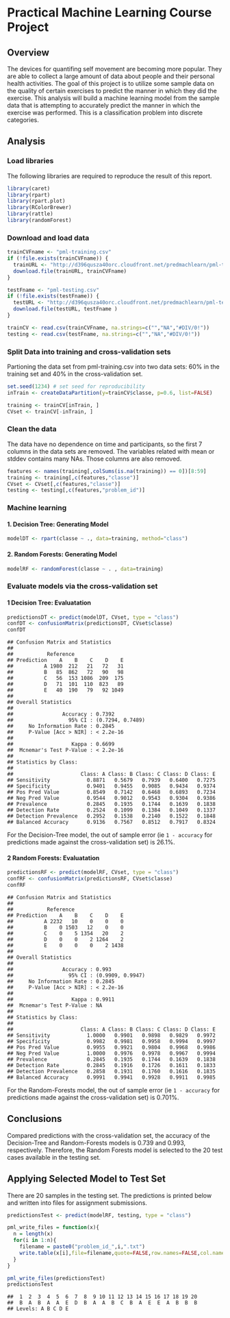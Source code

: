 # Practical Machine Learning Course Project


## Overview
The devices for quantifing self movement are becoming more popular. They are able to collect a large amount of data about people and their personal health activities. The goal of this project is to utilize some sample data on the quality of certain exercises to predict the manner in which they did the exercise. This analysis will build a machine learning model from the sample data that is attempting to accurately predict the manner in which the exercise was performed. This is a classification problem into discrete categories.

## Analysis

### Load libraries
The following libraries are required to reproduce the result of this report.

```r
library(caret)
library(rpart)
library(rpart.plot)
library(RColorBrewer)
library(rattle)
library(randomForest)
```

### Download and load data

```r
trainCVFname <- "pml-training.csv"
if (!file.exists(trainCVFname)) {
  trainURL <- "http://d396qusza40orc.cloudfront.net/predmachlearn/pml-training.csv"
  download.file(trainURL, trainCVFname)
}

testFname <- "pml-testing.csv"
if (!file.exists(testFname)) {
  testURL <- "http://d396qusza40orc.cloudfront.net/predmachlearn/pml-testing.csv"
  download.file(testURL, testFname )
}

trainCV <- read.csv(trainCVFname, na.strings=c("","NA","#DIV/0!"))
testing <- read.csv(testFname, na.strings=c("","NA","#DIV/0!"))
```

### Split Data into training and cross-validation sets
Partioning the data set from pml-training.csv into two data sets: 60% in the training set and 40% in the cross-validation set.

```r
set.seed(1234) # set seed for reproducibility
inTrain <- createDataPartition(y=trainCV$classe, p=0.6, list=FALSE)

training <- trainCV[inTrain, ]
CVset <- trainCV[-inTrain, ]
```

### Clean the data
The data have no dependence on time and participants, so the first 7 columns in the data sets are removed. The variables related with mean or stddev contains many NAs. Those columns are also removed.

```r
features <- names(training[,colSums(is.na(training)) == 0])[8:59]
training <- training[,c(features,"classe")]
CVset <- CVset[,c(features,"classe")]
testing <- testing[,c(features,"problem_id")]
```


### Machine learning
#### 1. Decision Tree: Generating Model


```r
modelDT <- rpart(classe ~ ., data=training, method="class")
```

#### 2. Random Forests: Generating Model


```r
modelRF <- randomForest(classe ~ . , data=training)
```

### Evaluate models via the cross-validation set
#### 1 Decision Tree: Evaluatation


```r
predictionsDT <- predict(modelDT, CVset, type = "class")
confDT <- confusionMatrix(predictionsDT, CVset$classe)
confDT 
```

```
## Confusion Matrix and Statistics
## 
##           Reference
## Prediction    A    B    C    D    E
##          A 1980  212   21   72   31
##          B   85  862   72   90   98
##          C   56  153 1086  209  175
##          D   71  101  110  823   89
##          E   40  190   79   92 1049
## 
## Overall Statistics
##                                           
##                Accuracy : 0.7392          
##                  95% CI : (0.7294, 0.7489)
##     No Information Rate : 0.2845          
##     P-Value [Acc > NIR] : < 2.2e-16       
##                                           
##                   Kappa : 0.6699          
##  Mcnemar's Test P-Value : < 2.2e-16       
## 
## Statistics by Class:
## 
##                      Class: A Class: B Class: C Class: D Class: E
## Sensitivity            0.8871   0.5679   0.7939   0.6400   0.7275
## Specificity            0.9401   0.9455   0.9085   0.9434   0.9374
## Pos Pred Value         0.8549   0.7142   0.6468   0.6893   0.7234
## Neg Pred Value         0.9544   0.9012   0.9543   0.9304   0.9386
## Prevalence             0.2845   0.1935   0.1744   0.1639   0.1838
## Detection Rate         0.2524   0.1099   0.1384   0.1049   0.1337
## Detection Prevalence   0.2952   0.1538   0.2140   0.1522   0.1848
## Balanced Accuracy      0.9136   0.7567   0.8512   0.7917   0.8324
```
For the Decision-Tree model, the out of sample error (ie `1 - accuracy` for predictions made against the cross-validation set) is 26.1\%.


#### 2 Random Forests: Evaluatation


```r
predictionsRF <- predict(modelRF, CVset, type = "class")
confRF <- confusionMatrix(predictionsRF, CVset$classe)
confRF
```

```
## Confusion Matrix and Statistics
## 
##           Reference
## Prediction    A    B    C    D    E
##          A 2232   10    0    0    0
##          B    0 1503   12    0    0
##          C    0    5 1354   20    2
##          D    0    0    2 1264    2
##          E    0    0    0    2 1438
## 
## Overall Statistics
##                                           
##                Accuracy : 0.993           
##                  95% CI : (0.9909, 0.9947)
##     No Information Rate : 0.2845          
##     P-Value [Acc > NIR] : < 2.2e-16       
##                                           
##                   Kappa : 0.9911          
##  Mcnemar's Test P-Value : NA              
## 
## Statistics by Class:
## 
##                      Class: A Class: B Class: C Class: D Class: E
## Sensitivity            1.0000   0.9901   0.9898   0.9829   0.9972
## Specificity            0.9982   0.9981   0.9958   0.9994   0.9997
## Pos Pred Value         0.9955   0.9921   0.9804   0.9968   0.9986
## Neg Pred Value         1.0000   0.9976   0.9978   0.9967   0.9994
## Prevalence             0.2845   0.1935   0.1744   0.1639   0.1838
## Detection Rate         0.2845   0.1916   0.1726   0.1611   0.1833
## Detection Prevalence   0.2858   0.1931   0.1760   0.1616   0.1835
## Balanced Accuracy      0.9991   0.9941   0.9928   0.9911   0.9985
```
For the Random-Forests model, the out of sample error (ie `1 - accuracy` for predictions made against the cross-validation set) is 0.701\%.


## Conclusions
Compared predictions with the cross-validation set, the accuracy of the Decision-Tree and Random-Forests models is 0.739 and 0.993, respectively. Therefore, the Random Forests model is selected to the 20 test cases available in the testing set.

## Applying Selected Model to Test Set
There are 20 samples in the testing set. The predictions is printed below and written into files for assignment submissions.


```r
predictionsTest <- predict(modelRF, testing, type = "class")

pml_write_files = function(x){
  n = length(x)
  for(i in 1:n){
    filename = paste0("problem_id_",i,".txt")
    write.table(x[i],file=filename,quote=FALSE,row.names=FALSE,col.names=FALSE)
  }
}

pml_write_files(predictionsTest)
predictionsTest
```

```
##  1  2  3  4  5  6  7  8  9 10 11 12 13 14 15 16 17 18 19 20 
##  B  A  B  A  A  E  D  B  A  A  B  C  B  A  E  E  A  B  B  B 
## Levels: A B C D E
```

